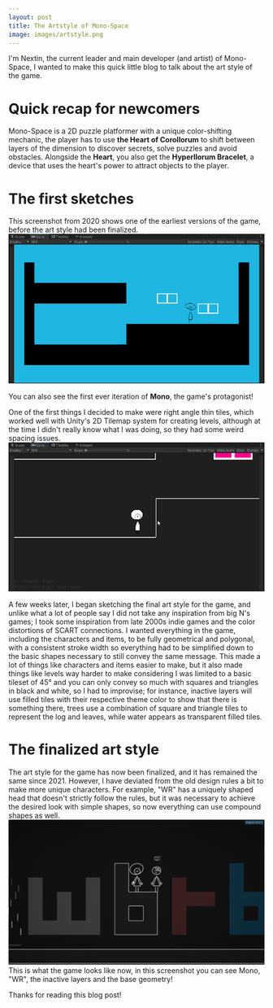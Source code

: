 ```yaml
---
layout: post
title: The Artstyle of Mono-Space
image: images/artstyle.png
---
```

I'm Nextin, the current leader and main developer (and artist) of Mono-Space, I wanted to make this quick little blog to talk about the art style of the game.

# Quick recap for newcomers
Mono-Space is a 2D puzzle platformer with a unique color-shifting mechanic, the player has to use **the Heart of Corollorum** to shift between layers of the dimension to discover secrets, solve puzzles and avoid obstacles. Alongside the **Heart**, you also get the **Hyperllorum Bracelet**, a device that uses the heart's power to attract objects to the player.

# The first sketches
This screenshot from 2020 shows one of the earliest versions of the game, before the art style had been finalized. 
![Ye olde Mono-Space](../images/art1.png)

You can also see the first ever iteration of **Mono**, the game's protagonist!

One of the first things I decided to make were right angle thin tiles, which worked well with Unity's 2D Tilemap system for creating levels, although at the time I didn't really know what I was doing, so they had some weird spacing issues.
![Slightly newer but olde Mono-Space](../images/art2.png)

A few weeks later, I began sketching the final art style for the game, and unlike what a lot of people say I did not take any inspiration from big N's games; I took some inspiration from late 2000s indie games and the color distortions of SCART connections.
I wanted everything in the game, including the characters and items, to be fully geometrical and polygonal, with a consistent stroke width so everything had to be simplified down to the basic shapes necessary to still convey the same message. This made a lot of things like characters and items easier to make, but it also made things like levels way harder to make considering I was limited to a basic tileset of 45° and you can only convey so much with squares and triangles in black and white, so I had to improvise; for instance, inactive layers will use filled tiles with their respective theme color to show that there is something there, trees use a combination of square and triangle tiles to represent the log and leaves, while water appears as transparent filled tiles.

# The finalized art style
The art style for the game has now been finalized, and it has remained the same since 2021. However, I have deviated from the old design rules a bit to make more unique characters. For example, "WR" has a uniquely shaped head that doesn't strictly follow the rules, but it was necessary to achieve the desired look with simple shapes, so now everything can use compound shapes as well.
![World Revitalizer!](../images/art4.png)
This is what the game looks like now, in this screenshot you can see Mono, "WR", the inactive layers and the base geometry!

Thanks for reading this blog post!